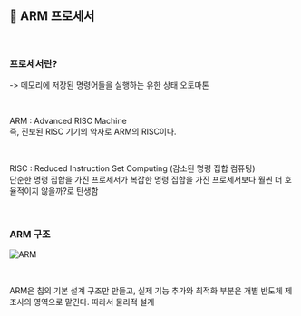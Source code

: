 ## 🌵 ARM 프로세서 

<br>

### 프로세서란?     
-> 메모리에 저장된 명령어들을 실행하는 유한 상태 오토마톤       

<br>

ARM : Advanced RISC Machine     
즉, 진보된 RISC 기기의 약자로 ARM의 RISC이다.       

<br>

RISC : Reduced Instruction Set Computing (감소된 명령 집합 컴퓨팅)      
단순한 명령 집합을 가진 프로세서가 복잡한 명령 집합을 가진 프로세서보다 훨씬 더 호율적이지 않을까?로 탄생함     

<br>    

### ARM 구조        

![ARM](https://user-images.githubusercontent.com/56749776/127507619-8406ccad-d5e1-43dc-ade1-e320e62cca7f.jpg)
    

<br>

ARM은 칩의 기본 설계 구조만 만들고, 실제 기능 추가와 최적화 부분은 개별 반도체 제조사의 영역으로 맡긴다. 따라서 물리적 설계 






